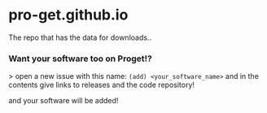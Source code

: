 # pro-get.github.io
The repo that has the data for downloads..

### Want your software too on Proget!?
\> open a new issue with this name: `(add) <your_software_name>` and in the contents give links to releases and the code repository!

and your software will be added!
